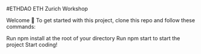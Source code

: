 #ETHDAO
ETH Zurich Workshop

Welcome 👋
To get started with this project, clone this repo and follow these commands:

Run npm install at the root of your directory
Run npm start to start the project
Start coding!
